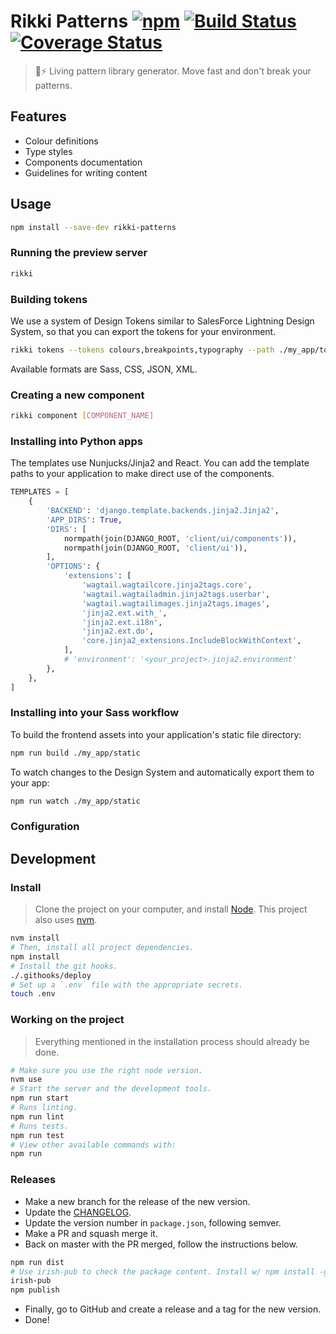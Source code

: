 # Rikki Patterns [![npm](https://img.shields.io/npm/v/rikki-patterns.svg?style=flat-square)](https://www.npmjs.com/package/rikki-patterns) [![Build Status](https://travis-ci.org/springload/rikki-patterns.svg?branch=master)](https://travis-ci.org/springload/rikki-patterns) [![Coverage Status](https://coveralls.io/repos/github/springload/rikki-patterns/badge.svg)](https://coveralls.io/github/springload/rikki-patterns)

> :running_shirt_with_sash::zap: Living pattern library generator. Move fast and don't break your patterns.

## Features

- Colour definitions
- Type styles
- Components documentation
- Guidelines for writing content

## Usage

```sh
npm install --save-dev rikki-patterns
```

### Running the preview server

```sh
rikki
```

### Building tokens

We use a system of Design Tokens similar to SalesForce Lightning Design System, so that you can export the tokens for your environment.

```sh
rikki tokens --tokens colours,breakpoints,typography --path ./my_app/tokens --format sass
```

Available formats are Sass, CSS, JSON, XML.

### Creating a new component

```sh
rikki component [COMPONENT_NAME]
```

### Installing into Python apps

The templates use Nunjucks/Jinja2 and React. You can add the template paths to
your application to make direct use of the components.


```python
TEMPLATES = [
    {
        'BACKEND': 'django.template.backends.jinja2.Jinja2',
        'APP_DIRS': True,
        'DIRS': [
            normpath(join(DJANGO_ROOT, 'client/ui/components')),
            normpath(join(DJANGO_ROOT, 'client/ui')),
        ],
        'OPTIONS': {
            'extensions': [
                'wagtail.wagtailcore.jinja2tags.core',
                'wagtail.wagtailadmin.jinja2tags.userbar',
                'wagtail.wagtailimages.jinja2tags.images',
                'jinja2.ext.with_',
                'jinja2.ext.i18n',
                'jinja2.ext.do',
                'core.jinja2_extensions.IncludeBlockWithContext',
            ],
            # 'environment': '<your_project>.jinja2.environment'
        },
    },
]
```

### Installing into your Sass workflow

To build the frontend assets into your application's static file directory:

```sh
npm run build ./my_app/static
```

To watch changes to the Design System and automatically export them to your app:
```sh
npm run watch ./my_app/static
```

### Configuration

## Development

### Install

> Clone the project on your computer, and install [Node](https://nodejs.org). This project also uses [nvm](https://github.com/creationix/nvm).

```sh
nvm install
# Then, install all project dependencies.
npm install
# Install the git hooks.
./.githooks/deploy
# Set up a `.env` file with the appropriate secrets.
touch .env
```

### Working on the project

> Everything mentioned in the installation process should already be done.

```sh
# Make sure you use the right node version.
nvm use
# Start the server and the development tools.
npm run start
# Runs linting.
npm run lint
# Runs tests.
npm run test
# View other available commands with:
npm run
```

### Releases

- Make a new branch for the release of the new version.
- Update the [CHANGELOG](CHANGELOG.md).
- Update the version number in `package.json`, following semver.
- Make a PR and squash merge it.
- Back on master with the PR merged, follow the instructions below.

```sh
npm run dist
# Use irish-pub to check the package content. Install w/ npm install -g first.
irish-pub
npm publish
```

- Finally, go to GitHub and create a release and a tag for the new version.
- Done!

